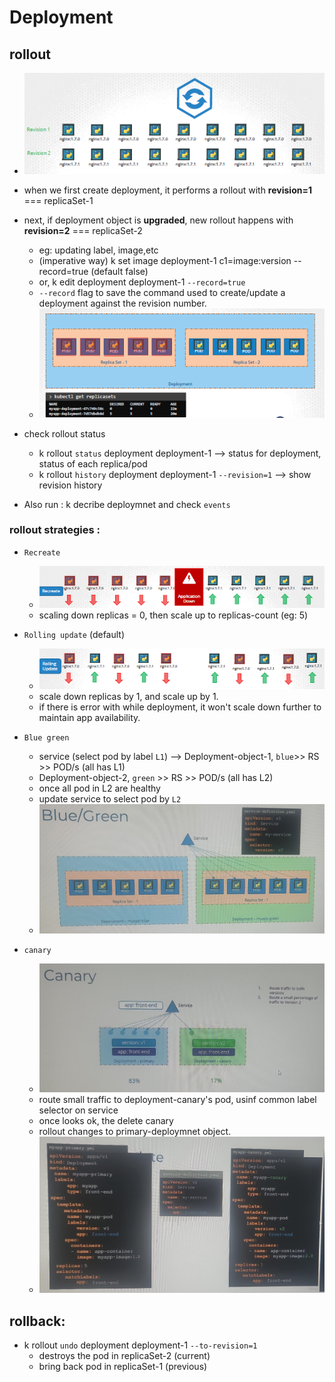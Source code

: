 # Deployment

## rollout
- ![img_1.png](../99_img/04/img_1.png)
- when we first create deployment, it performs a rollout with **revision=1**  === replicaSet-1
- next, if deployment object is **upgraded**, new rollout happens with **revision=2** === replicaSet-2
  - eg: updating label, image,etc
  - (imperative way) k set image deployment-1 c1=image:version  --record=true (default false)
  -  or, k edit deployment deployment-1 `--record=true`
    - `--record` flag to save the command used to create/update a deployment against the revision number.
  - ![img_5.png](../99_img/04/img_5.png)

- check rollout status
  - k rollout `status` deployment deployment-1 --> status for deployment, status of each replica/pod
  - k rollout `history` deployment deployment-1 `--revision=1` --> show revision history
- Also run : k decribe deploymnet and  check `events`

### rollout strategies :
  - `Recreate`
    - ![img_3.png](../99_img/04/img_3.png)
    - scaling down replicas = 0, then scale up to replicas-count (eg: 5)
  
  - `Rolling update` (default)
    - ![img_4.png](../99_img/04/img_4.png)
    - scale down replicas by 1, and scale up by 1.
    - if there is error with while deployment, it won't scale down further to maintain app availability.
  
  - `Blue green`
    - service (select pod by label `L1`)  --> Deployment-object-1, `blue`>> RS >> POD/s (all has L1)
    - Deployment-object-2, `green` >> RS >> POD/s (all has L2)
    - once all pod in L2 are healthy
    - update service to select pod by `L2`
    - ![img_6.png](../99_img/04/img_6.png)

  - `canary`
    - ![img_7.png](../99_img/04/img_7.png)
    - route small traffic to deployment-canary's pod, usinf common label selector on service
    - once looks ok, the delete canary
    - rollout changes to primary-deploymnet object.
    - ![img_8.png](../99_img/04/img_8.png)
    
## rollback:
- k rollout `undo` deployment deployment-1 `--to-revision=1`
  - destroys the pod in replicaSet-2 (current)
  - bring back pod in replicaSet-1 (previous)




